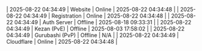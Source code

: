 | 2025-08-22 04:34:49 | Website | Online | 2025-08-22 04:34:48 |
| 2025-08-22 04:34:49 | Registration | Online | 2025-08-22 04:34:48 |
| 2025-08-22 04:34:49 | Auth Server | Offline | 2025-08-18 09:33:31 |
| 2025-08-22 04:34:49 | Kezan (PvE) | Offline | 2025-08-03 17:58:02 |
| 2025-08-22 04:34:49 | Gurubashi (PvP) | Offline | N/A |
| 2025-08-22 04:34:49 | Cloudflare | Online | 2025-08-22 04:34:48 |
